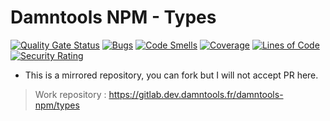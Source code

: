 # Damntools NPM - Types

[![Quality Gate Status](https://sonar.dev.damntools.fr/api/project_badges/measure?project=fr.damntools.npm.types&metric=alert_status&token=sqb_648fdd5242c7b319fa69e76477ce9e22911b8854)](https://sonar.dev.damntools.fr/dashboard?id=fr.damntools.npm.types)
[![Bugs](https://sonar.dev.damntools.fr/api/project_badges/measure?project=fr.damntools.npm.types&metric=bugs&token=sqb_648fdd5242c7b319fa69e76477ce9e22911b8854)](https://sonar.dev.damntools.fr/dashboard?id=fr.damntools.npm.types)
[![Code Smells](https://sonar.dev.damntools.fr/api/project_badges/measure?project=fr.damntools.npm.types&metric=code_smells&token=sqb_648fdd5242c7b319fa69e76477ce9e22911b8854)](https://sonar.dev.damntools.fr/dashboard?id=fr.damntools.npm.types)
[![Coverage](https://sonar.dev.damntools.fr/api/project_badges/measure?project=fr.damntools.npm.types&metric=coverage&token=sqb_648fdd5242c7b319fa69e76477ce9e22911b8854)](https://sonar.dev.damntools.fr/dashboard?id=fr.damntools.npm.types)
[![Lines of Code](https://sonar.dev.damntools.fr/api/project_badges/measure?project=fr.damntools.npm.types&metric=ncloc&token=sqb_648fdd5242c7b319fa69e76477ce9e22911b8854)](https://sonar.dev.damntools.fr/dashboard?id=fr.damntools.npm.types)
[![Security Rating](https://sonar.dev.damntools.fr/api/project_badges/measure?project=fr.damntools.npm.types&metric=security_rating&token=sqb_648fdd5242c7b319fa69e76477ce9e22911b8854)](https://sonar.dev.damntools.fr/dashboard?id=fr.damntools.npm.types)

* This is a mirrored repository, you can fork but I will not accept PR here.

> Work repository : https://gitlab.dev.damntools.fr/damntools-npm/types